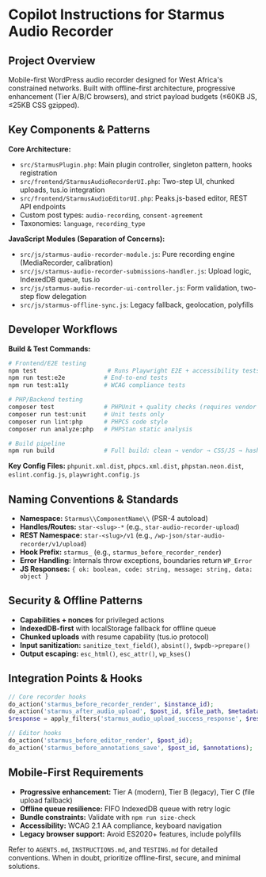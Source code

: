 # Copilot Instructions for Starmus Audio Recorder

## Project Overview

Mobile-first WordPress audio recorder designed for West Africa's constrained networks. Built with offline-first architecture, progressive enhancement (Tier A/B/C browsers), and strict payload budgets (≤60KB JS, ≤25KB CSS gzipped).

## Key Components & Patterns

**Core Architecture:**

- `src/StarmusPlugin.php`: Main plugin controller, singleton pattern, hooks registration
- `src/frontend/StarmusAudioRecorderUI.php`: Two-step UI, chunked uploads, tus.io integration
- `src/frontend/StarmusAudioEditorUI.php`: Peaks.js-based editor, REST API endpoints
- Custom post types: `audio-recording`, `consent-agreement`
- Taxonomies: `language`, `recording_type`

**JavaScript Modules (Separation of Concerns):**

- `src/js/starmus-audio-recorder-module.js`: Pure recording engine (MediaRecorder, calibration)
- `src/js/starmus-audio-recorder-submissions-handler.js`: Upload logic, IndexedDB queue, tus.io
- `src/js/starmus-audio-recorder-ui-controller.js`: Form validation, two-step flow delegation
- `src/js/starmus-offline-sync.js`: Legacy fallback, geolocation, polyfills

## Developer Workflows

**Build & Test Commands:**

```bash
# Frontend/E2E testing
npm test                    # Runs Playwright E2E + accessibility tests
npm run test:e2e           # End-to-end tests
npm run test:a11y          # WCAG compliance tests

# PHP/Backend testing
composer test              # PHPUnit + quality checks (requires vendor install)
composer run test:unit     # Unit tests only
composer run lint:php      # PHPCS code style
composer run analyze:php   # PHPStan static analysis

# Build pipeline
npm run build              # Full build: clean → vendor → CSS/JS → hash → version sync
```

**Key Config Files:** `phpunit.xml.dist`, `phpcs.xml.dist`, `phpstan.neon.dist`, `eslint.config.js`, `playwright.config.js`

## Naming Conventions & Standards

- **Namespace:** `Starmus\\ComponentName\\` (PSR-4 autoload)
- **Handles/Routes:** `star-<slug>-*` (e.g., `star-audio-recorder-upload`)
- **REST Namespace:** `star-<slug>/v1` (e.g., `/wp-json/star-audio-recorder/v1/upload`)
- **Hook Prefix:** `starmus_` (e.g., `starmus_before_recorder_render`)
- **Error Handling:** Internals throw exceptions, boundaries return `WP_Error`
- **JS Responses:** `{ ok: boolean, code: string, message: string, data: object }`

## Security & Offline Patterns

- **Capabilities + nonces** for privileged actions
- **IndexedDB-first** with localStorage fallback for offline queue
- **Chunked uploads** with resume capability (tus.io protocol)
- **Input sanitization:** `sanitize_text_field()`, `absint()`, `$wpdb->prepare()`
- **Output escaping:** `esc_html()`, `esc_attr()`, `wp_kses()`

## Integration Points & Hooks

```php
// Core recorder hooks
do_action('starmus_before_recorder_render', $instance_id);
do_action('starmus_after_audio_upload', $post_id, $file_path, $metadata);
$response = apply_filters('starmus_audio_upload_success_response', $response, $post_id, $form_data);

// Editor hooks
do_action('starmus_before_editor_render', $post_id);
do_action('starmus_before_annotations_save', $post_id, $annotations);
```

## Mobile-First Requirements

- **Progressive enhancement:** Tier A (modern), Tier B (legacy), Tier C (file upload fallback)
- **Offline queue resilience:** FIFO IndexedDB queue with retry logic
- **Bundle constraints:** Validate with `npm run size-check`
- **Accessibility:** WCAG 2.1 AA compliance, keyboard navigation
- **Legacy browser support:** Avoid ES2020+ features, include polyfills

Refer to `AGENTS.md`, `INSTRUCTIONS.md`, and `TESTING.md` for detailed conventions. When in doubt, prioritize offline-first, secure, and minimal solutions.

